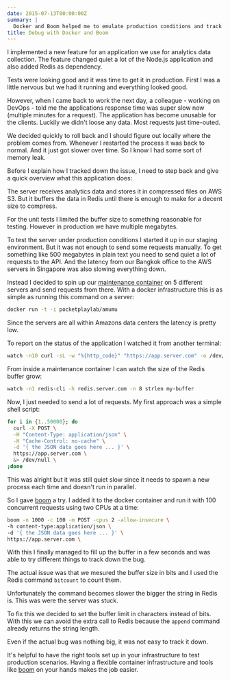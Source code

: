 ```yaml
---
date: 2015-07-13T00:00:00Z
summary: |
  Docker and Boom helped me to emulate production conditions and track down a tricky bug.
title: Debug with Docker and Boom
---
```


I implemented a new feature for an application we use for analytics data collection.
The feature changed quiet a lot of the Node.js application and also added Redis as dependency.

Tests were looking good and it was time to get it in production.
First I was a little nervous but we had it running and everything looked good.

However, when I came back to work the next day,
a colleague - working on DevOps - told me the applications response time was super slow now (multiple minutes for a request).
The application has become unusable for the clients. Luckily we didn't loose any data. Most requests just time-outed.

We decided quickly to roll back and I should figure out locally where the problem comes from.
Whenever I restarted the process it was back to normal. And it just got slower over time.
So I know I had some sort of memory leak.

Before I explain how I tracked down the issue, I need to step back and give a quick overview what this application does:

The server receives analytics data and stores it in compressed files on AWS S3.
But it buffers the data in Redis until there is enough to make for a decent size to compress.

For the unit tests I limited the buffer size to something reasonable for testing.
However in production we have multiple megabytes.

To test the server under production conditions I started it up in our staging environment.
But it was not enough to send some requests manually. To get something like 500 megabytes in plain text you need to send quiet a lot of requests to the API. And the latency from our Bangkok office to the AWS servers in Singapore was also slowing everything down.

Instead I decided to spin up our [maintenance container](https://github.com/pocket-playlab/amumu/blob/master/Dockerfile) on 5 different servers and send requests from there.
With a docker infrastructure this is as simple as running this command on a server:

```sh
docker run -t -i pocketplaylab/amumu
```

Since the servers are all within Amazons data centers the latency is pretty low.

To report on the status of the application I watched it from another terminal:

```sh
watch -n10 curl -sL -w "%{http_code}" "https://app.server.com" -o /dev/null
```

From inside a maintenance container I can watch the size of the Redis buffer grow:

```sh
watch -n1 redis-cli -h redis.server.com -n 8 strlen my-buffer
```

Now, I just needed to send a lot of requests. My first approach was a simple shell script:

```sh
for i in {1..50000}; do
  curl -X POST \
  -H "Content-Type: application/json" \
  -H "Cache-Control: no-cache" \
  -d '{ the JSON data goes here ... }' \
  https://app.server.com \
  &> /dev/null \
;done
```

This was alright but it was still quiet slow since it needs to spawn a new process each time and doesn't run in parallel.

So I gave [boom][boom] a try. I added it to the docker container and run it with 100 concurrent requests using two CPUs at a time:

```sh
boom -n 1000 -c 100 -m POST -cpus 2 -allow-insecure \
-h content-type:application/json \
-d '{ the JSON data goes here ... }' \
https://app.server.com \
```
With this I finally managed to fill up the buffer in a few seconds and was able to try different things to track down the bug.

The actual issue was that we mesured the buffer size in bits and I used the Redis command `bitcount` to count them.

Unfortunately the command becomes slower the bigger the string in Redis is.
This was were the server was stuck.

To fix this we decided to set the buffer limit in characters instead of bits.
With this we can avoid the extra call to Redis because the `append` command already returns the string length.

Even if the actual bug was nothing big, it was not easy to track it down.

It's helpful to have the right tools set up in your infrastructure to test production scenarios. Having a flexible container infrastructure and tools like [boom][boom] on your hands makes the job easier.

[boom]: https://github.com/rakyll/boom
